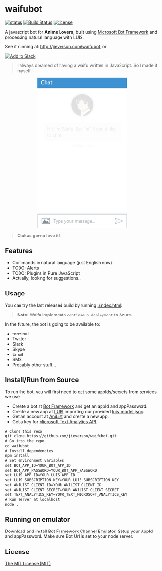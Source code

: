 # waifubot

[![status](https://img.shields.io/badge/status-early%20development-red.svg)](http://jieverson.com/waifubot/)
[![Build Status](https://travis-ci.org/jieverson/waifubot.svg?branch=master)](https://travis-ci.org/jieverson/waifubot)
[![license](https://img.shields.io/npm/l/express.svg?maxAge=2592000)](./LICENSE)

A javascript bot for **Anime Lovers**, built using [Microsoft Bot Framework](https://github.com/Microsoft/BotBuilder) and processing natural language with [LUIS](https://www.luis.ai/).

See it running at: http://jieverson.com/waifubot, or

<a href="https://slack.com/oauth/authorize?scope=bot&client_id=78282286007.78272748848" target="_blank"><img alt="Add to Slack" height="40" width="139" src="https://platform.slack-edge.com/img/add_to_slack.png" srcset="https://platform.slack-edge.com/img/add_to_slack.png 1x, https://platform.slack-edge.com/img/add_to_slack@2x.png 2x" /></a>

> I always dreamed of having a waifu written in JavaScript. So I made it myself.

<p align="center">
  <img src="docs/images/demo.gif" />
</p>

> Otakus gonna love it!

## Features

* Commands in natural language (just English now)
* TODO: Alerts
* TODO: Plugins in Pure JavaScript
* Actually, looking for suggestions...

## Usage

You can try the last released build by running [./index.html](https://rawgit.com/jieverson/waifubot/master/index.html):

>**Note:** Waifu implements `continuous deployment` to Azure.

In the future, the bot is going to be available to:
* terminal
* Twitter
* Slack
* Skype
* Email
* SMS
* Probably other stuff...

## Install/Run from Source

To run the bot, you will first need to get some appIds/secrets from services we use.

- Create a bot at [Bot Framework](https://dev.botframework.com/) and get an appId and appPassword.
- Create a new app at [LUIS](https://www.luis.ai/) importing our provided [luis_model.json](./luis_model.json).
- Get an account at [AniList](http://anilist.co/) and create a new app.
- Get a key for [Microsoft Text Analytics API](https://www.microsoft.com/cognitive-services/en-us/text-analytics-api).

```shell
# Clone this repo
git clone https://github.com/jieverson/waifubot.git
# Go into the repo
cd waifubot
# Install dependencies
npm install
# Set environment variables
set BOT_APP_ID=YOUR_BOT_APP_ID
set BOT_APP_PASSWORD=YOUR_BOT_APP_PASSWORD
set LUIS_APP_ID=YOUR_LUIS_APP_ID
set LUIS_SUBSCRIPTION_KEY=YOUR_LUIS_SUBSCRIPTION_KEY
set ANILIST_CLIENT_ID=YOUR_ANILIST_CLIENT_ID
set ANILIST_CLIENT_SECRET=YOUR_ANILIST_CLIENT_SECRET
set TEXT_ANALYTICS_KEY=YOUR_TEXT_MICROSOFT_ANALYTICS_KEY
# Run server at localhost
node .
```

## Running on emulator

Download and install Bot [Framework Channel Emulator](https://download.botframework.com/bf-v3/tools/emulator/publish.htm).
Setup your AppId and appPassword.
Make sure Bot Url is set to your node server.

## License

[The MIT License (MIT)](./LICENSE)
